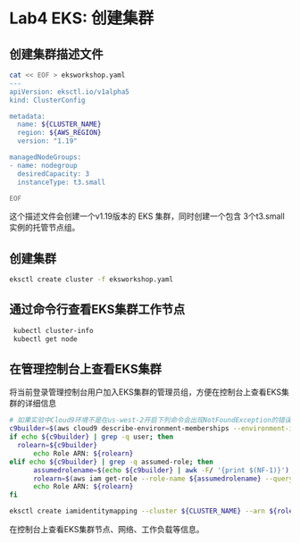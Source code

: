 # Lab4 EKS: 创建集群

## 创建集群描述文件



```bash
cat << EOF > eksworkshop.yaml
---
apiVersion: eksctl.io/v1alpha5
kind: ClusterConfig

metadata:
  name: ${CLUSTER_NAME}
  region: ${AWS_REGION}
  version: "1.19"

managedNodeGroups:
- name: nodegroup
  desiredCapacity: 3
  instanceType: t3.small

EOF
```

这个描述文件会创建一个v1.19版本的 EKS 集群，同时创建一个包含 3个t3.small 实例的托管节点组。

## 创建集群

 ```bash
 eksctl create cluster -f eksworkshop.yaml
 ```


## 通过命令行查看EKS集群工作节点

  ```bash
   kubectl cluster-info
   kubectl get node
  ```

## 在管理控制台上查看EKS集群

将当前登录管理控制台用户加入EKS集群的管理员组，方便在控制台上查看EKS集群的详细信息

  ```bash
# 如果实验中Cloud9环境不是在us-west-2开启下列命令会出现NotFoundException的错误，表示在us-west-2的区域中无法查到改Cloud9环境。可以通过手动设置rolearn环境变量为当前登录管理控制台用户ARN的方法解决
c9builder=$(aws cloud9 describe-environment-memberships --environment-id=$C9_PID | jq -r '.memberships[].userArn')
if echo ${c9builder} | grep -q user; then
	rolearn=${c9builder}
        echo Role ARN: ${rolearn}
elif echo ${c9builder} | grep -q assumed-role; then
        assumedrolename=$(echo ${c9builder} | awk -F/ '{print $(NF-1)}')
        rolearn=$(aws iam get-role --role-name ${assumedrolename} --query Role.Arn --output text) 
        echo Role ARN: ${rolearn}
fi

eksctl create iamidentitymapping --cluster ${CLUSTER_NAME} --arn ${rolearn} --group system:masters --username admin
  ```

在控制台上查看EKS集群节点、网络、工作负载等信息。
